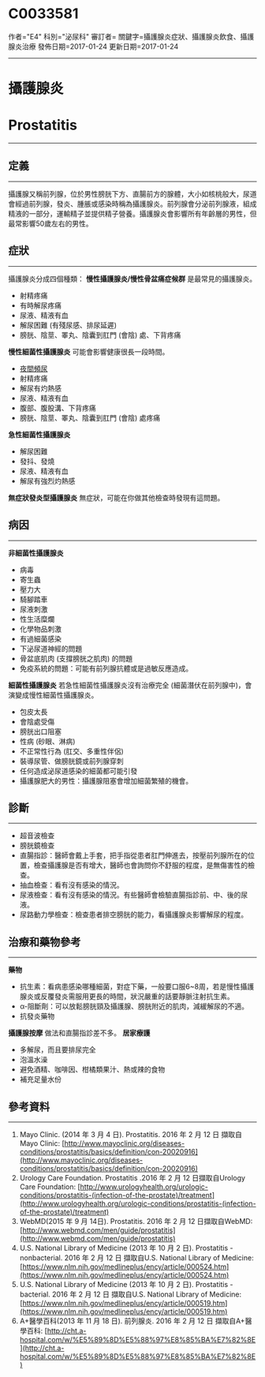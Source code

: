 # C0033581
作者="E4"
科別="泌尿科"
審訂者=
關鍵字=攝護腺炎症狀、攝護腺炎飲食、攝護腺炎治療
發佈日期=2017-01-24
更新日期=2017-01-24

----------
# 攝護腺炎 
# Prostatitis
----------
##  定義
----------

攝護腺又稱前列腺，位於男性膀胱下方、直腸前方的腺體，大小如核桃般大，尿道會經過前列腺，發炎、腫脹或感染時稱為攝護腺炎。前列腺會分泌前列腺液，組成精液的一部分，運輸精子並提供精子營養。攝護腺炎會影響所有年齡層的男性，但最常影響50歲左右的男性。

## 症狀
----------

攝護腺炎分成四個種類：
**慢性攝護腺炎/慢性骨盆痛症候群**
是最常見的攝護腺炎。

- 射精疼痛
- 有時解尿疼痛
- 尿液、精液有血
- 解尿困難 (有殘尿感、排尿延遲)
- 膀胱、陰莖、睪丸、陰囊到肛門 (會陰) 處、下背疼痛

**慢性細菌性攝護腺炎**
可能會影響健康很長一段時間。

- [夜間頻尿](C0848232)
- 射精疼痛
- 解尿有灼熱感
- 尿液、精液有血
- 腹部、腹股溝、下背疼痛
- 膀胱、陰莖、睪丸、陰囊到肛門 (會陰) 處疼痛

**急性細菌性攝護腺炎**

- 解尿困難
- 發抖、發燒
- 尿液、精液有血
- 解尿有強烈灼熱感

**無症狀發炎型攝護腺炎**
無症狀，可能在你做其他檢查時發現有這問題。

## 病因
----------

**非細菌性攝護腺炎**

- 病毒
- 寄生蟲
- 壓力大
- 騎腳踏車
- 尿液刺激
- 性生活糜爛
- 化學物品刺激
- 有過細菌感染
- 下泌尿道神經的問題
- 骨盆底肌肉 (支撐膀胱之肌肉) 的問題
- 免疫系統的問題：可能有前列腺抗體或是過敏反應造成。

**細菌性攝護腺炎**
若急性細菌性攝護腺炎沒有治療完全 (細菌潛伏在前列腺中)，會演變成慢性細菌性攝護腺炎。

- 包皮太長
- 會陰處受傷
- 膀胱出口阻塞
- 性病 (砂眼、淋病) 
- 不正常性行為 (肛交、多重性伴侶) 
- 裝導尿管、做膀胱鏡或前列腺穿刺
- 任何造成泌尿道感染的細菌都可能引發
- 攝護腺肥大的男性：攝護腺阻塞會增加細菌繁殖的機會。
## 診斷
----------
- 超音波檢查
- 膀胱鏡檢查
- 直腸指診：醫師會戴上手套，把手指從患者肛門伸進去，按壓前列腺所在的位置，檢查攝護腺是否有增大，醫師也會詢問你不舒服的程度，是無傷害性的檢查。
- 抽血檢查：看有沒有感染的情況。
- 尿液檢查：看有沒有感染的情況。有些醫師會檢驗直腸指診前、中、後的尿液。
- 尿路動力學檢查：檢查患者排空膀胱的能力，看攝護腺炎影響解尿的程度。
## 治療和藥物參考
----------

**藥物**

- 抗生素：看病患感染哪種細菌，對症下藥，一般要口服6~8周，若是慢性攝護腺炎或反覆發炎需服用更長的時間，狀況嚴重的話要靜脈注射抗生素。
- α-阻斷劑：可以放鬆膀胱頸及攝護腺、膀胱附近的肌肉，減緩解尿的不適。
- 抗發炎藥物

**攝護腺按摩**
做法和直腸指診差不多。
**居家療護**

- 多解尿，而且要排尿完全
- 泡溫水澡
- 避免酒精、咖啡因、柑橘類果汁、熱或辣的食物
- 補充足量水份
## 參考資料
----------
1. Mayo Clinic. (2014 年 3 月 4 日). Prostatitis. 2016 年 2 月 12 日 擷取自 Mayo Clinic:
  [http://www.mayoclinic.org/diseases-conditions/prostatitis/basics/definition/con-20020916](http://www.mayoclinic.org/diseases-conditions/prostatitis/basics/definition/con-20020916)
2. Urology Care Foundation. Prostatitis .2016 年 2 月 12 日擷取自Urology Care Foundation:
  [http://www.urologyhealth.org/urologic-conditions/prostatitis-(infection-of-the-prostate)/treatment](http://www.urologyhealth.org/urologic-conditions/prostatitis-(infection-of-the-prostate)/treatment)
3. WebMD(2015 年 9 月 14日). Prostatitis. 2016 年 2 月 12 日擷取自WebMD:
  [http://www.webmd.com/men/guide/prostatitis](http://www.webmd.com/men/guide/prostatitis)
4. U.S. National Library of Medicine (2013 年 10 月 2 日). Prostatitis - nonbacterial. 2016 年 2 月 12 日 擷取自U.S. National Library of Medicine:
  [https://www.nlm.nih.gov/medlineplus/ency/article/000524.htm](https://www.nlm.nih.gov/medlineplus/ency/article/000524.htm)
5. U.S. National Library of Medicine (2013 年 10 月 2 日). Prostatitis - bacterial. 2016 年 2 月 12 日 擷取自U.S. National Library of Medicine:
  [https://www.nlm.nih.gov/medlineplus/ency/article/000519.htm](https://www.nlm.nih.gov/medlineplus/ency/article/000519.htm)
6. A+醫學百科(2013 年 11 月 18 日). 前列腺炎. 2016 年 2 月 12 日 擷取自A+醫學百科:
  [http://cht.a-hospital.com/w/%E5%89%8D%E5%88%97%E8%85%BA%E7%82%8E](http://cht.a-hospital.com/w/%E5%89%8D%E5%88%97%E8%85%BA%E7%82%8E)

